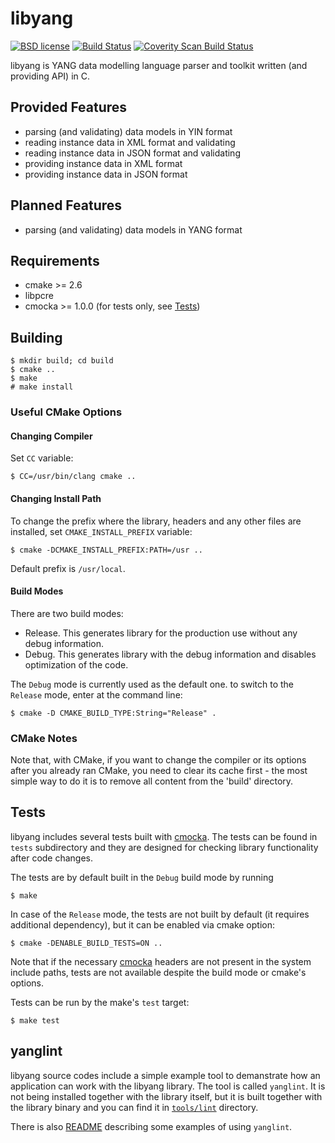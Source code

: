 # libyang

[![BSD license](https://img.shields.io/badge/License-BSD-blue.svg)](https://opensource.org/licenses/BSD-3-Clause)
[![Build Status](https://secure.travis-ci.org/CESNET/libyang.png?branch=master)](http://travis-ci.org/CESNET/libyang)
[![Coverity Scan Build Status](https://scan.coverity.com/projects/5259/badge.svg)](https://scan.coverity.com/projects/5259)

libyang is YANG data modelling language parser and toolkit written (and
providing API) in C.


## Provided Features

* parsing (and validating) data models in YIN format
* reading instance data in XML format and validating
* reading instance data in JSON format and validating
* providing instance data in XML format
* providing instance data in JSON format


## Planned Features

* parsing (and validating) data models in YANG format


## Requirements

* cmake >= 2.6
* libpcre
* cmocka >= 1.0.0 (for tests only, see [Tests](#Tests))

## Building

```
$ mkdir build; cd build
$ cmake ..
$ make 
# make install
```

### Useful CMake Options

#### Changing Compiler

Set `CC` variable:

```
$ CC=/usr/bin/clang cmake ..
```

#### Changing Install Path

To change the prefix where the library, headers and any other files are installed,
set `CMAKE_INSTALL_PREFIX` variable:
```
$ cmake -DCMAKE_INSTALL_PREFIX:PATH=/usr ..
```

Default prefix is `/usr/local`.

#### Build Modes

There are two build modes:
* Release.
  This generates library for the production use without any debug information.
* Debug.
  This generates library with the debug information and disables optimization
  of the code.

The `Debug` mode is currently used as the default one. to switch to the
`Release` mode, enter at the command line:
```
$ cmake -D CMAKE_BUILD_TYPE:String="Release" .
```
### CMake Notes

Note that, with CMake, if you want to change the compiler or its options after
you already ran CMake, you need to clear its cache first - the most simple way
to do it is to remove all content from the 'build' directory.

## Tests

libyang includes several tests built with [cmocka](https://cmocka.org/). The tests
can be found in `tests` subdirectory and they are designed for checking library
functionality after code changes.

The tests are by default built in the `Debug` build mode by running
```
$ make
```

In case of the `Release` mode, the tests are not built by default (it requires
additional dependency), but it can be enabled via cmake option:
```
$ cmake -DENABLE_BUILD_TESTS=ON ..
```

Note that if the necessary [cmocka](https://cmocka.org/) headers are not present
in the system include paths, tests are not available despite the build mode or
cmake's options.

Tests can be run by the make's `test` target:
```
$ make test
```

## yanglint

libyang source codes include a simple example tool to demanstrate how an application
can work with the libyang library. The tool is called `yanglint`. It is not being
installed together with the library itself, but it is built together with the library
binary and you can find it in [`tools/lint`](./tools/lint) directory.

There is also [README](./tools/lint/examples/README.md) describing some examples of
using `yanglint`.



